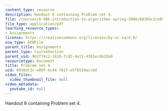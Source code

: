 ```yaml
---
content_type: resource
description: Handout 8 containing Problem set 4.
file: /courses/6-006-introduction-to-algorithms-spring-2008/6038dc3ce09fbc44781fe5f6524accbd_ps4.pdf
file_type: application/pdf
learning_resource_types:
- Assignments
license: https://creativecommons.org/licenses/by-nc-sa/4.0/
ocw_type: OCWFile
parent_title: Assignments
parent_type: CourseSection
parent_uid: 962f74c2-1810-7cd2-4a11-4361ecda2da9
resourcetype: Document
title: Problem set 4
uid: 6038dc3c-e09f-bc44-781f-e5f6524accbd
video_files:
  video_thumbnail_file: null
video_metadata:
  youtube_id: null
---
```

Handout 8 containing Problem set 4.